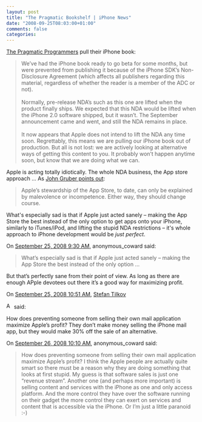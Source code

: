 ```yaml
---
layout: post
title: "The Pragmatic Bookshelf | iPhone News"
date: "2008-09-25T08:03:00+01:00"
comments: false
categories: 
---
```


<p><a href="http://www.pragprog.com/news/ubuntu-kung-fu-shippingpodcast-iphone-news">The Pragmatic Programmers</a> pull their iPhone book:</p>

<blockquote>
<p>We’ve had the iPhone book ready to go beta for some months, but were prevented from publishing it because of the iPhone SDK’s Non-Disclosure Agreement (which affects all publishers regarding this material, regardless of whether the reader is a member of the ADC or not).<br /><br />Normally, pre-release NDA’s such as this one are lifted when the product finally ships. We expected that this NDA would be lifted when the iPhone 2.0 software shipped, but it wasn’t. The September announcement came and went, and still the NDA remains in place.<br /><br />It now appears that Apple does not intend to lift the NDA any time soon. Regrettably, this means we are pulling our iPhone book out of production. But all is not lost: we are actively looking at alternative ways of getting this content to you. It probably won’t happen anytime soon, but know that we are doing what we can.</p>
</blockquote>

<p>Apple is acting totally idiotically. The whole NDA business, the App store approach … As <a href="http://daringfireball.net/linked/2008/09/24/snell-iphone">John Gruber points out</a>:</p>

<blockquote>
<p>Apple’s stewardship of the App Store, to date, can only be explained by malevolence or incompetence. Either way, they should change course.</p>
</blockquote>

<p>What's especially sad is that if Apple just acted sanely – making the App Store the best instead of the only option to get apps onto your iPhone, similarly to iTunes/iPod, and lifting the stupid NDA restrictions – it's whole approach to iPhone development would be <em>just perfect</em>.</p>

<section class="comments">



<div class="comment" id="comment-1797">
On <a href="#comment-1797" title="Permalink to this comment">September 25, 2008  9:30 AM</a>, anonymous_coward
said:
<blockquote>
<p>What&#8217;s especially sad is that if Apple just acted sanely – making the App Store the best instead of the only option &#8230;</p>
</blockquote>

<p>But that&#8217;s perfectly sane from their point of view. As long as there are enough APple devotees out there it&#8217;s a good way for maximizing profit.</p>


<div class="comment" id="comment-1798">
On <a href="#comment-1798" title="Permalink to this comment">September 25, 2008 10:51 AM</a>, <a href="/blog/st/">Stefan Tilkov</a>

<a href="/blog/st/" class="commenter-profile"><img src="/mt4/mt-static/images/comment/mt_logo.png" height="16" alt="Author Profile Page" width="16" /></a>
said:
<p>How does preventing someone from selling their own mail application maximize Apple&#8217;s profit? They don&#8217;t make money selling the iPhone mail app, but they would make 30% off the sale of an alternative. </p>


<div class="comment" id="comment-1801">
On <a href="#comment-1801" title="Permalink to this comment">September 26, 2008 10:10 AM</a>, anonymous_coward
said:
<blockquote>
<p>How does preventing someone from selling their own mail application maximize Apple’s profit?
I think the Apple people are actually quite smart so there must be a reason why they are doing
something that looks at first stupid.
My guess is that software sales is just one &#8220;revenue stream&#8221;.
Another one (and perhaps more important) is selling content and services with the iPhone as one and only
access platform. And the more control they have over the software running on their gadget the more
control they can  exert on services and content that is accessible via the iPhone.
Or I&#8217;m just a little paranoid :-)</p>
</blockquote>


</section>

